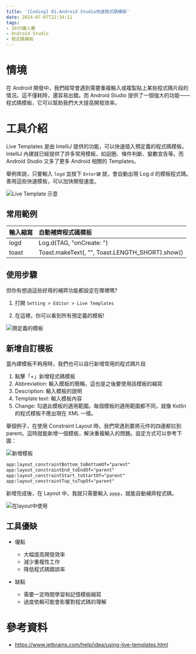 ```yaml
---
title: '[Coding] 01-Android Studio快速程式碼模板'
date: 2024-07-07T22:34:11
tags:
- 16th鐵人賽
- Android Studio
- 程式碼模板
---
```


# 情境
在 Android 開發中，我們經常會遇到需要重複輸入或複製貼上某些程式碼片段的情況。這不僅耗時，還容易出錯。而 Android Studio 提供了一個強大的功能——程式碼模板，它可以幫助我們大大提高開發效率。
<!-- more -->

# 工具介紹
Live Templates 是由 IntelliJ 提供的功能，可以快速插入預定義的程式碼模板。IntelliJ 內建就已經提供了許多常用模板，如迴圈、條件判斷、變數宣告等。而 Android Studio 又多了更多 Android 相關的 Templates。

舉例來說，只要輸入 `logd` 並按下 `Enter鍵` 就，會自動出現 Log.d 的模板程式碼。善用這些快速模板，可以加快開發速度。

![Live Template 示意](liveTemplateSample.png)

## 常用範例

| 輸入縮寫 | 自動補齊程式碼模板                              |
| :------- | :---------------------------------------------- |
| logd     | Log.d(TAG, "onCreate: ")                        |
| toast    | Toast.makeText(, "", Toast.LENGTH_SHORT).show() |

## 使用步驟
但你有想過這些好用的補齊功能都設定在哪裡嗎?

1. 打開 `Setting > Editor > Live Templates`

2. 在這裡，你可以看到所有預定義的模板!

![預定義的模板](預定義的模板.png)

## 新增自訂模板
當內建模板不夠用時，我們也可以自行新增常用的程式碼片段

1. 點擊「+」新增程式碼模板
2. Abbreviation: 輸入模板的簡稱，這也是之後要使用該模板的縮寫
3. Description: 輸入模板的說明
4. Template text: 輸入模板內容
5. Change: 勾選此模板的適用範圍。每個模板的適用範圍都不同，就像 Kotlin 的程式模板不應出現在 XML 一樣。

舉個例子，在使用 Constraint Layout 時，我們常遇到要將元件的四邊都拉到 parent。這時就能新增一個模板，解決重複輸入的問題。設定方式可以參考下圖：

![新增模板](新增模板.png)

```xml
app:layout_constraintBottom_toBottomOf="parent"
app:layout_constraintEnd_toEndOf="parent"
app:layout_constraintStart_toStartOf="parent"
app:layout_constraintTop_toTopOf="parent"
```

新增完成後，在 Layout 中，我就只需要輸入 `pppp`，就能自動補齊程式碼。

![在layout中使用](inLayout.png)

## 工具優缺
- 優點
  - 大幅提高開發效率
  - 減少重複性工作
  - 降低程式碼錯誤率

- 缺點
  - 需要一定時間學習和記憶模板縮寫
  - 過度依賴可能會影響對程式碼的理解

# 參考資料
- https://www.jetbrains.com/help/idea/using-live-templates.html




